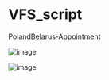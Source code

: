 # VFS_script
PolandBelarus-Appointment

![image](https://user-images.githubusercontent.com/16324200/179202653-c4c0b87e-874a-4aa4-8695-b6f5f400d74d.png)

![image](https://user-images.githubusercontent.com/16324200/179182210-225348a9-e276-4949-ac63-351945ad1925.png)
